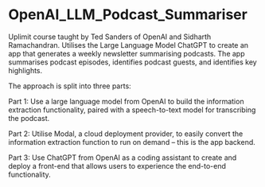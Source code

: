 # OpenAI_LLM_Podcast_Summariser
Uplimit course taught by Ted Sanders of OpenAI and Sidharth Ramachandran. Utilises the Large Language Model ChatGPT to create an app that generates a weekly newsletter summarising podcasts. The app summarises podcast episodes, identifies podcast guests, and identifies key highlights.  

The approach is split into three parts:

Part 1: Use a large language model from OpenAI to build the information extraction functionality, paired with a speech-to-text model for transcribing the podcast.

Part 2: Utilise Modal, a cloud deployment provider, to easily convert the information extraction function to run on demand – this is the app backend.

Part 3: Use ChatGPT from OpenAI as a coding assistant to create and deploy a front-end that allows users to experience the end-to-end functionality.
